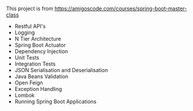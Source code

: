 This project is from https://amigoscode.com/courses/spring-boot-master-class
- Restful API's
- Logging
- N Tier Architecture
- Spring Boot Actuator
- Dependency Injection
- Unit Tests
- Integration Tests
- JSON Serialisation and Deserialisation
- Java Beans Validation
- Open Feign
- Exception Handling
- Lombok
- Running Spring Boot Applications

